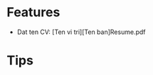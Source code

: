 <!---
/*******************************************************************************
// Project name   :
// File name      : !!FILE
// Created date   : !!DATE
// Author         : Huy Hung Ho
// Last modified  : !!DATE
// Desc           :
*******************************************************************************/
-->
Features
========
- Dat ten CV: [Ten vi tri][Ten ban]Resume.pdf


Tips
====


